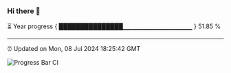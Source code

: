 ### Hi there 👋

⏳ Year progress { ███████████████▁▁▁▁▁▁▁▁▁▁▁▁▁▁▁ } 51.85 %

---

⏰ Updated on Mon, 08 Jul 2024 18:25:42 GMT

![Progress Bar CI](https://github.com/ZhaoGui/ZhaoGui/workflows/Progress%20Bar%20CI/badge.svg)
